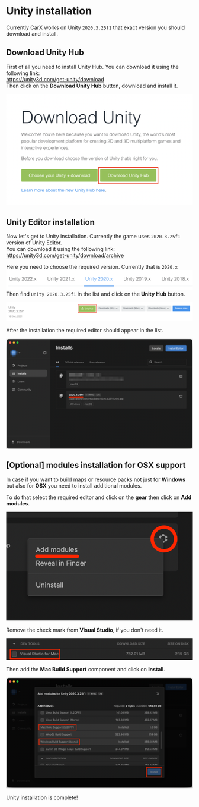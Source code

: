 ﻿# Unity installation

Currently CarX works on Unity `2020.3.25f1` that exact version you should download and install.

## Download Unity Hub

First of all you need to install Unity Hub. You can download it using the following link:  
https://unity3d.com/get-unity/download  
Then click on the **Download Unity Hub** button, download and install it.

![unity_hub](../Images/Unity/unity_hub.png)

## Unity Editor installation

Now let's get to Unity installation. Currently the game uses `2020.3.25f1` version of Unity Editor.  
You can download it using the following link:  
https://unity3d.com/get-unity/download/archive

Here you need to choose the required version. Currently that is `2020.x`
![unity_header](../Images/Unity/unity_header.png)  
Then find `Unity 2020.3.25f1` in the list and click on the **Unity Hub** button.

![unity_download](../Images/Unity/unity_download.png)

After the installation the required editor should appear in the list.

![unity_hub_installs](../Images/Unity/unity_hub_installs.png)

## [Optional] modules installation for OSX support

In case if you want to build maps or resource packs not just for **Windows** but also for **OSX** you need to install additional modules.

To do that select the required editor and click on the **gear** then click on **Add modules**.

![unity_hub_add](../Images/Unity/unity_hub_add.png)

Remove the check mark from **Visual Studio**, if you don't need it.

![unity_hub_vs](../Images/Unity/unity_hub_vs.png)

Then add the **Mac Build Support** component and click on **Install**.

![unity_hub_modules](../Images/Unity/unity_hub_modules.png)

Unity installation is complete!